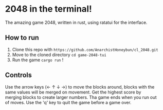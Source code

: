 # 2048 in the terminal!
The amazing game 2048, written in rust, using ratatui for the interface. 

## How to run
1. Clone this repo with `https://github.com/AnarchistHoneybun/cl_2048.git`
2. Move to the cloned directory `cd game-2048-tui`
3. Run the game `cargo run` !

## Controls
 Use the arrow keys (← ↑ ↓ →) to move the blocks around, blocks with the same values will be merged on movement. Get the highest score by merging blocks to create larger numbers. Tha game ends when you run out of moves. Use the 'q' key to quit the game before a game over.
